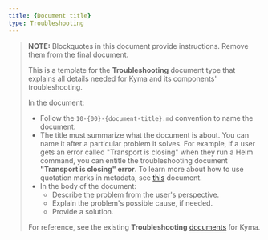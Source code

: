 ```yaml
---
title: {Document title}
type: Troubleshooting
---
```


>**NOTE:** Blockquotes in this document provide instructions. Remove them from the final document.
>
>This is a template for the **Troubleshooting** document type that explains all details needed for Kyma and its components' troubleshooting.
>
>In the document:
>- Follow the `10-{00}-{document-title}.md` convention to name the document. 
>- The title must summarize what the document is about. You can name it after a particular problem it solves. For example, if a user gets an error called "Transport is closing" when they run a Helm command, you can entitle the troubleshooting document **"Transport is closing" error**. To learn more about how to use quotation marks in metadata, see [this](https://kyma-project.io/docs/master/components/headless-cms/#details-markdown-documents-metadata) document.
>- In the body of the document:
>   - Describe the problem from the user's perspective.
>   - Explain the problem's possible cause, if needed.
>   - Provide a solution.
>
> For reference, see the existing **Troubleshooting** [documents](https://kyma-project.io/docs/master/root/kyma/#troubleshooting-troubleshooting) for Kyma.